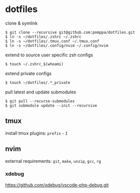 # dotfiles

clone & symlink

```
$ git clone --recursive git@github.com:pomppa/dotfiles.git
$ ln -s ~/dotfiles/.zshrc ~/.zshrc
$ ln -s ~/dotfiles/.tmux.conf ~/.tmux.conf
$ ln -s ~/dotfiles/.config/nvim ~/.config/nvim
```

extend to source user specific zsh configs

```
$ touch ~/.zshrc_$(whoami)
```

extend private configs

```
$ touch ~/dotfiles/.*_private
```

pull latest and update submodules

```
$ git pull --recurse-submodules
$ git submodule update --init --recursive
```

## tmux

install tmux plugins: `prefix` - `I`

## nvim

external requirements: `git`, `make`, `unzip`, `gcc`, `rg`

### xdebug

https://github.com/xdebug/vscode-php-debug.git
